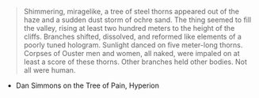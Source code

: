 > Shimmering, miragelike, a tree of steel thorns appeared out of the haze
> and a sudden dust storm of ochre sand. The thing seemed to fill the
> valley, rising at least two hundred meters to the height of the cliffs.
> Branches shifted, dissolved, and reformed like elements of a poorly
> tuned hologram. Sunlight danced on five meter-long thorns. Corpses of
> Ouster men and women, all naked, were impaled on at least a score of
> these thorns. Other branches held other bodies. Not all were human.
- Dan Simmons on the Tree of Pain, Hyperion


